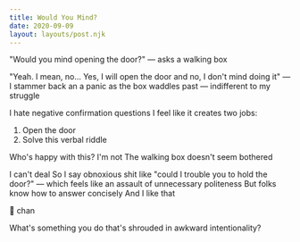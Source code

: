 ```yaml
---
title: Would You Mind?
date: 2020-09-09
layout: layouts/post.njk
---
```


"Would you mind opening the door?" — asks a walking box

"Yeah. I mean, no... Yes, I will open the door and no, I don't mind doing it" — I stammer back an a panic as the box waddles past — indifferent to my struggle

I hate negative confirmation questions
I feel like it creates two jobs:

1. Open the door
2. Solve this verbal riddle

Who's happy with this?
I'm not
The walking box doesn't seem bothered

I can't deal
So I say obnoxious shit like "could I trouble you to hold the door?" — which feels like an assault of unnecessary politeness
But folks know how to answer concisely
And I like that

💬 chan

What's something you do that's shrouded in awkward intentionality?
